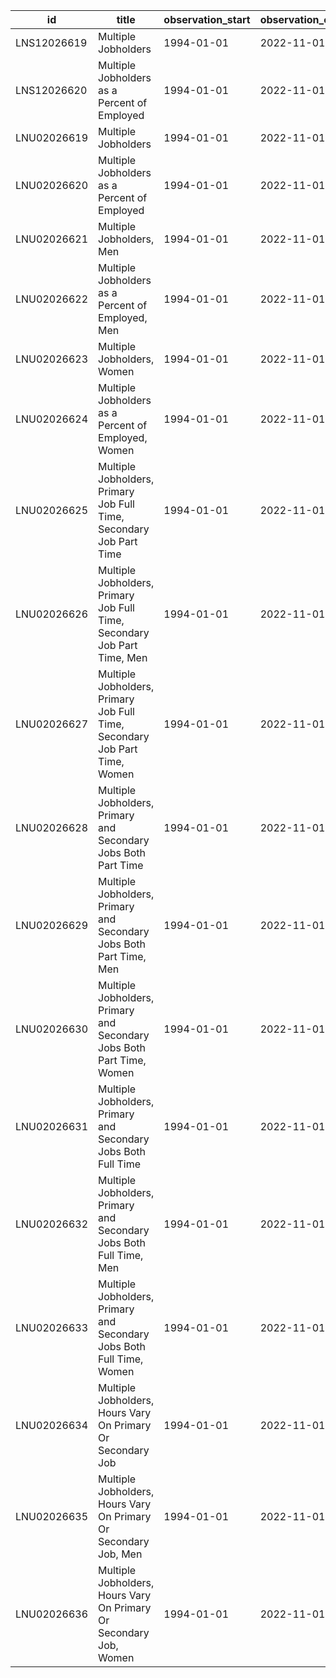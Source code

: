 | id          | title                                                                      | observation_start   | observation_end   |
|-------------|----------------------------------------------------------------------------|---------------------|-------------------|
| LNS12026619 | Multiple Jobholders                                                        | 1994-01-01          | 2022-11-01        |
| LNS12026620 | Multiple Jobholders as a Percent of Employed                               | 1994-01-01          | 2022-11-01        |
| LNU02026619 | Multiple Jobholders                                                        | 1994-01-01          | 2022-11-01        |
| LNU02026620 | Multiple Jobholders as a Percent of Employed                               | 1994-01-01          | 2022-11-01        |
| LNU02026621 | Multiple Jobholders, Men                                                   | 1994-01-01          | 2022-11-01        |
| LNU02026622 | Multiple Jobholders as a Percent of Employed, Men                          | 1994-01-01          | 2022-11-01        |
| LNU02026623 | Multiple Jobholders, Women                                                 | 1994-01-01          | 2022-11-01        |
| LNU02026624 | Multiple Jobholders as a Percent of Employed, Women                        | 1994-01-01          | 2022-11-01        |
| LNU02026625 | Multiple Jobholders, Primary Job Full Time, Secondary Job Part Time        | 1994-01-01          | 2022-11-01        |
| LNU02026626 | Multiple Jobholders, Primary Job Full Time, Secondary Job Part Time, Men   | 1994-01-01          | 2022-11-01        |
| LNU02026627 | Multiple Jobholders, Primary Job Full Time, Secondary Job Part Time, Women | 1994-01-01          | 2022-11-01        |
| LNU02026628 | Multiple Jobholders, Primary and Secondary Jobs Both Part Time             | 1994-01-01          | 2022-11-01        |
| LNU02026629 | Multiple Jobholders, Primary and Secondary Jobs Both Part Time, Men        | 1994-01-01          | 2022-11-01        |
| LNU02026630 | Multiple Jobholders, Primary and Secondary Jobs Both Part Time, Women      | 1994-01-01          | 2022-11-01        |
| LNU02026631 | Multiple Jobholders, Primary and Secondary Jobs Both Full Time             | 1994-01-01          | 2022-11-01        |
| LNU02026632 | Multiple Jobholders, Primary and Secondary Jobs Both Full Time, Men        | 1994-01-01          | 2022-11-01        |
| LNU02026633 | Multiple Jobholders, Primary and Secondary Jobs Both Full Time, Women      | 1994-01-01          | 2022-11-01        |
| LNU02026634 | Multiple Jobholders, Hours Vary On Primary Or Secondary Job                | 1994-01-01          | 2022-11-01        |
| LNU02026635 | Multiple Jobholders, Hours Vary On Primary Or Secondary Job, Men           | 1994-01-01          | 2022-11-01        |
| LNU02026636 | Multiple Jobholders, Hours Vary On Primary Or Secondary Job, Women         | 1994-01-01          | 2022-11-01        |